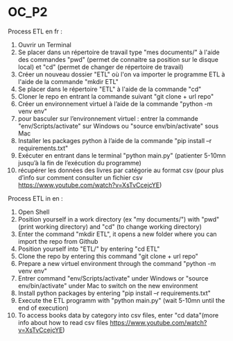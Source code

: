 # OC_P2
Process ETL en fr :
1. Ouvrir un Terminal
2. Se placer dans un répertoire de travail type "mes documents/" à l'aide des commandes "pwd" (permet de connaitre sa position sur le disque local) et "cd" (permet de changer de répertoire de travail)
3. Créer un nouveau dossier "ETL" où l'on va importer le programme ETL à l'aide de la commande "mkdir ETL"
4. Se placer dans le répertoire "ETL" à l'aide de la commande "cd" 
5. Cloner le repo en entrant la commande suivant "git clone + url repo"
6. Créer un environnement virtuel à l’aide de la commande "python -m venv env"
7. pour basculer sur l’environnement virtuel : entrer la commande "env/Scripts/activate" sur Windows ou "source env/bin/activate" sous Mac 
8. Installer les packages python à l’aide de la commande "pip install –r requirements.txt"
9. Exécuter en entrant dans le terminal "python main.py" (patienter 5-10mn jusqu’à la fin de l’exécution du programme) 
10. récupérer les données des livres par catégorie au format csv (pour plus d’info sur comment consulter un fichier csv https://www.youtube.com/watch?v=XsTvCcejcYE)

Process ETL in en :
1. Open Shell
2. Position yourself in a work directory (ex "my documents/")  with "pwd" (print working directory) and "cd" (to change working directory)
3. Enter the command "mkdir ETL", it opens a new folder where you can import the repo from Github
4. Position yourself into "ETL/" by entering "cd ETL" 
5. Clone the repo by entering this command "git clone + url repo"
6. Prepare a new virtuel environment  through the command "python -m venv env"
7. Entrer command "env/Scripts/activate" under Windows or "source env/bin/activate" under Mac to switch on the new environment  
8. Install python packages by entering "pip install –r requirements.txt"
9. Execute the ETL programm with "python main.py" (wait 5-10mn until the end of execution) 
10. To access books data by category into csv files, enter "cd data"(more info about how to read csv files https://www.youtube.com/watch?v=XsTvCcejcYE)



